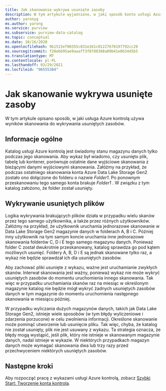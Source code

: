 ```yaml
---
title: Jak skanowanie wykrywa usunięte zasoby
description: W tym artykule wyjaśniono, w jaki sposób konto usługi Azure kontrolą wykrywa usunięte zasoby podczas skanowania.
author: yaronyg
ms.author: yarong
ms.service: purview
ms.subservice: purview-data-catalog
ms.topic: conceptual
ms.date: 10/16/2020
ms.openlocfilehash: 9b1515ef00355c831e161c01227678197792cc20
ms.sourcegitcommit: f28ebb95ae9aaaff3f87d8388a09b41e0b3445b5
ms.translationtype: MT
ms.contentlocale: pl-PL
ms.lasthandoff: 03/29/2021
ms.locfileid: "96555384"
---
```

# <a name="how-scans-detect-deleted-assets"></a>Jak skanowanie wykrywa usunięte zasoby

W tym artykule opisano sposób, w jaki usługa Azure kontrolą używa wyników skanowania do wykrywania usuniętych zasobów.

## <a name="background-info"></a>Informacje ogólne

Katalog usługi Azure kontrolą jest świadomy stanu magazynu danych tylko podczas jego skanowania. Aby wykaz był wiadomo, czy usunięto plik, tabelę lub kontener, porównuje ostatnie dane wyjściowe skanowania z bieżącymi danymi wyjściowymi skanowania. Załóżmy na przykład, że podczas ostatniego skanowania konta Azure Data Lake Storage Gen2 zostało ono dołączone do folderu o nazwie *Folder1*. Po ponownym przeskanowaniu tego samego konta brakuje *Folder1* . W związku z tym katalog założono, że folder został usunięty.

## <a name="detecting-deleted-files"></a>Wykrywanie usuniętych plików

Logika wykrywania brakujących plików działa w przypadku wielu skanów przez tego samego użytkownika, a także przez różnych użytkowników. Załóżmy na przykład, że użytkownik uruchamia jednorazowe skanowanie w Data Lake Storage Gen2 magazynie danych w folderach A, B i C. Później inny użytkownik na tym samym koncie uruchamia inne jednorazowe skanowania folderów C, D i E tego samego magazynu danych. Ponieważ folder C został dwukrotnie przeskanowany, katalog sprawdza go pod kątem możliwych usunięć. Foldery A, B, D i E są jednak skanowane tylko raz, a wykaz nie będzie sprawdzał ich dla usuniętych zasobów.

Aby zachować pliki usunięte z wykazu, ważne jest uruchamianie zwykłych skanów. Interwał skanowania jest ważny, ponieważ wykaz nie może wykryć usuniętych zasobów do momentu uruchomienia innego skanowania. Tak więc w przypadku uruchamiania skanów raz na miesiąc w określonym magazynie katalog nie będzie mógł wykryć żadnych usuniętych zasobów danych w tym magazynie do momentu uruchomienia następnego skanowania w miesiącu później.

W przypadku wyliczania dużych magazynów danych, takich jak Data Lake Storage Gen2, istnieje wiele sposobów (w tym błędy wyliczeniowe i zdarzenia porzucone) w celu zwolnienia informacji. Określone skanowanie może pominąć utworzenie lub usunięcie pliku. Tak więc, chyba, że katalog nie został usunięty, plik nie jest usuwany z wykazu. Ta strategia oznacza, że błędy mogą wystąpić, jeśli plik, który nie istnieje w skanowanym magazynie danych, nadal istnieje w wykazie. W niektórych przypadkach magazyn danych może wymagać skanowania dwa lub trzy razy przed przechwyceniem niektórych usuniętych zasobów.

## <a name="next-steps"></a>Następne kroki

Aby rozpocząć pracę z wykazami usługi Azure kontrolą, zobacz [Szybki Start: Tworzenie konta kontrolą](create-catalog-portal.md).
